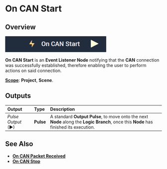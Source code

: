 # On CAN Start

## Overview

![The On CAN Start Node.](../../../../.gitbook/assets/oncanstartupdatedimage.png)

**On CAN Start** is an **Event Listener Node** notifying that the **CAN** connection was successfully established, therefore enabling the user to perform actions on said connection.

[**Scope**](../../overview.md#scopes): **Project**, **Scene**.

## Outputs

| Output | Type | Description |
| :--- | :--- | :--- |
| _Pulse Output_ \(►\) | **Pulse** | A standard **Output Pulse**, to move onto the next **Node** along the **Logic Branch**, once this **Node** has finished its execution. |

## See Also

* [**On CAN Packet Received**](oncanpacketreceived.md)
* [**On CAN Stop**](oncanstop.md)

